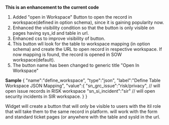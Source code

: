 **This is an enhancement to the current code**
1. Added "open in Workspace" Button to open the record in workspace(defined in option schema), since it is gaining popularity now.
2. Enhanced the visibility condition so that the button is only visible on pages having sys_id and table in url.
3. Enhanced css to improve visibility of button.
4. This button wll look for the table to workspace mapping (in option schema) and create the URL to open record in respective workspace. If now mapping is found, the record is opened in SOW workspace(default).
5. The button name has been changed to generic title "Open In Workspace"

**Sample**
{
"name":"define_workspace",
"type":"json",
"label":"Define Table Workspace JSON Mapping",
"value":{
  "sn_grc_issue":"risk/privacy", // will open issue records in RISK workspace
  "sn_si_incident":"sir" // will open security incidents in SIR workspace.
}
}

Widget will create a button that will only be visible to users with the itil role that will take them to the same record in platform. will work with the form and standard ticket pages (or anywhere with the table and sysId in the url.
